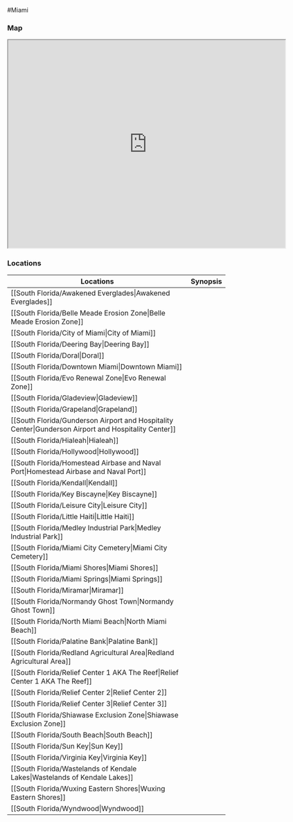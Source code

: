 #Miami 
### Map

<iframe src="https://www.google.com/maps/d/embed?mid=11K52_ysZGNSW0731w-LDl6w39vgipLU&ehbc=2E312F" width="640" height="480"></iframe>

### Locations

| Locations                                                                                            | Synopsis |
| --------------------------------------------------------------------------- | -------- |
| [[South Florida/Awakened Everglades\|Awakened Everglades]]                                           |          |
| [[South Florida/Belle Meade Erosion Zone\|Belle Meade Erosion Zone]]                                 |          |
| [[South Florida/City of Miami\|City of Miami]]                                                       |          |
| [[South Florida/Deering Bay\|Deering Bay]]                                                           |          |
| [[South Florida/Doral\|Doral]]                                                                       |          |
| [[South Florida/Downtown Miami\|Downtown Miami]]                                                     |          |
| [[South Florida/Evo Renewal Zone\|Evo Renewal Zone]]                                                 |          |
| [[South Florida/Gladeview\|Gladeview]]                                                               |          |
| [[South Florida/Grapeland\|Grapeland]]                                                               |          |
| [[South Florida/Gunderson Airport and Hospitality Center\|Gunderson Airport and Hospitality Center]] |          |
| [[South Florida/Hialeah\|Hialeah]]                                                                   |          |
| [[South Florida/Hollywood\|Hollywood]]                                                               |          |
| [[South Florida/Homestead Airbase and Naval Port\|Homestead Airbase and Naval Port]]                 |          |
| [[South Florida/Kendall\|Kendall]]                                                                   |          |
| [[South Florida/Key Biscayne\|Key Biscayne]]                                                         |          |
| [[South Florida/Leisure City\|Leisure City]]                                                         |          |
| [[South Florida/Little Haiti\|Little Haiti]]                                                         |          |
| [[South Florida/Medley Industrial Park\|Medley Industrial Park]]                                     |          |
| [[South Florida/Miami City Cemetery\|Miami City Cemetery]]                                           |          |
| [[South Florida/Miami Shores\|Miami Shores]]                                                         |          |
| [[South Florida/Miami Springs\|Miami Springs]]                                                       |          |
| [[South Florida/Miramar\|Miramar]]                                                                   |          |
| [[South Florida/Normandy Ghost Town\|Normandy Ghost Town]]                                           |          |
| [[South Florida/North Miami Beach\|North Miami Beach]]                                               |          |
| [[South Florida/Palatine Bank\|Palatine Bank]]                                                       |          |
| [[South Florida/Redland Agricultural Area\|Redland Agricultural Area]]                               |          |
| [[South Florida/Relief Center 1 AKA The Reef\|Relief Center 1 AKA The Reef]]                         |          |
| [[South Florida/Relief Center 2\|Relief Center 2]]                                                   |          |
| [[South Florida/Relief Center 3\|Relief Center 3]]                                                   |          |
| [[South Florida/Shiawase Exclusion Zone\|Shiawase Exclusion Zone]]                                   |          |
| [[South Florida/South Beach\|South Beach]]                                                           |          |
| [[South Florida/Sun Key\|Sun Key]]                                                                   |          |
| [[South Florida/Virginia Key\|Virginia Key]]                                                         |          |
| [[South Florida/Wastelands of Kendale Lakes\|Wastelands of Kendale Lakes]]                           |          |
| [[South Florida/Wuxing Eastern Shores\|Wuxing Eastern Shores]]                                       |          |
| [[South Florida/Wyndwood\|Wyndwood]]                                                                 |          |


